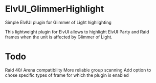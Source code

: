 # ElvUI_GlimmerHighlight
Simple ElvIUI plugin for Glimmer of Light highlighting

This lightweight plugin for ElvUI allows to highlight ElvUI Party and Raid frames 
when the unit is affected by Glimmer of Light.

# Todo
Raid 40/ Arena compatibility
More reliable group scanning
Add option to chose specific types of frame for which the plugin is enabled

